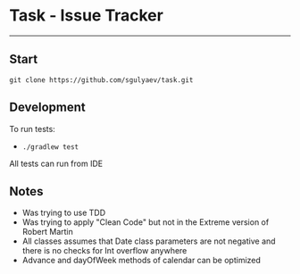 # Task - Issue Tracker

---

## Start
    git clone https://github.com/sgulyaev/task.git

## Development

To run tests:

* `./gradlew test`

All tests can run from IDE

## Notes

- Was trying to use TDD
- Was trying to apply "Clean Code" but not in the Extreme version of Robert Martin
- All classes assumes that Date class parameters are not negative and there is no checks for Int overflow anywhere 
- Advance and dayOfWeek methods of calendar can be optimized
